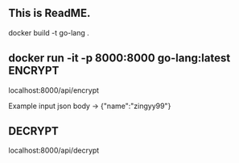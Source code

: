 This is ReadME.
-------
docker build -t go-lang .

docker run -it -p 8000:8000 go-lang:latest
ENCRYPT
-------
localhost:8000/api/encrypt 

Example input json  body -> {"name":"zingyy99"}


DECRYPT
--------
 localhost:8000/api/decrypt


